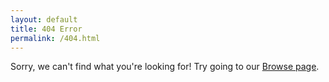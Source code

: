 ```yaml
---
layout: default
title: 404 Error
permalink: /404.html
---
```


Sorry, we can't find what you're looking for! Try going to our [Browse page](http://www.opendatapolicies.org/browse/).
